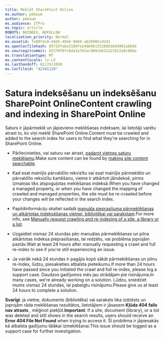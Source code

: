 ```yaml
---
title: Meklēt SharePoint Online
ms.author: pebaum
author: pebaum
ms.audience: ITPro
ms.topic: article
ROBOTS: NOINDEX, NOFOLLOW
localization_priority: Normal
ms.assetid: fe00f4c0-44d5-49d4-9db0-a62698bcd1d1
ms.openlocfilehash: 85f29fabe3189fe248696155208b56d4901ab6de
ms.sourcegitcommit: b5370f0fc8da1e7e5ac960cb622a21612a9c86be
ms.translationtype: MT
ms.contentlocale: lv-LV
ms.lasthandoff: 02/29/2020
ms.locfileid: "42341120"
---
```

# <a name="content-crawling-and-indexing-in-sharepoint-online"></a><span data-ttu-id="d55ec-102">Satura indeksēšanu un indeksēšanu SharePoint Online</span><span class="sxs-lookup"><span data-stu-id="d55ec-102">Content crawling and indexing in SharePoint Online</span></span>

<span data-ttu-id="d55ec-103">Saturs ir jāpārmeklē un jāpievieno meklēšanas indeksam, lai lietotāji varētu atrast to, ko viņi meklē SharePoint Online.</span><span class="sxs-lookup"><span data-stu-id="d55ec-103">Content must be crawled and added to the search index for users to find what they're searching for in SharePoint Online.</span></span>

- <span data-ttu-id="d55ec-104">Pārliecinieties, vai saturu var atrast, [padarot vietnes saturu meklējamu](https://docs.microsoft.com/sharepoint/make-site-content-searchable).</span><span class="sxs-lookup"><span data-stu-id="d55ec-104">Make sure content can be found by [making site content searchable](https://docs.microsoft.com/sharepoint/make-site-content-searchable).</span></span>

- <span data-ttu-id="d55ec-105">Kad esat mainījis pārvaldīto rekvizītu vai esat mainījis pārmeklēto un pārvaldīto rekvizītu kartēšanu, vietne ir atkārtoti jāindeksē, pirms izmaiņas tiks atspoguļotas meklēšanas indeksā.</span><span class="sxs-lookup"><span data-stu-id="d55ec-105">When you have changed a managed property, or when you have changed the mapping of crawled and managed properties, the site must be re-crawled before your changes will be reflected in the search index.</span></span>

- <span data-ttu-id="d55ec-106">Papildinformāciju skatiet sadaļā [manuāla pieprasījuma pārmeklēšanas un atkārtotas indeksēšanas vietnei, bibliotēkai vai sarakstam](https://docs.microsoft.com/sharepoint/crawl-site-content).</span><span class="sxs-lookup"><span data-stu-id="d55ec-106">For more info, see [Manually request crawling and re-indexing of a site, a library or a list](https://docs.microsoft.com/sharepoint/crawl-site-content).</span></span>

- <span data-ttu-id="d55ec-107">Uzgaidiet vismaz 24 stundas pēc manuālas pārmeklēšanas un pilna atkārtotas indeksa pieprasīšanas, lai redzētu, vai problēma joprojām pastāv.</span><span class="sxs-lookup"><span data-stu-id="d55ec-107">Wait at least 24 hours after manually requesting a crawl and full re-index to see if you're still experiencing an issue.</span></span>

- <span data-ttu-id="d55ec-108">Ja vairāk nekā 24 stundas ir pagājis kopš sākāt pārmeklēšanas un pilnu re-Index, lūdzu, piesakieties atbalsta pieteikumu.</span><span class="sxs-lookup"><span data-stu-id="d55ec-108">If more than 24 hours have passed since you initiated the crawl and full re-index, please log a support case.</span></span> <span data-ttu-id="d55ec-109">Daudzos gadījumos mēs jau strādājam pie risinājuma.</span><span class="sxs-lookup"><span data-stu-id="d55ec-109">In many cases, we're already working on a solution.</span></span> <span data-ttu-id="d55ec-110">Lūdzu, sniedziet mums vismaz 24 stundas, lai pabeigtu risinājumu.</span><span class="sxs-lookup"><span data-stu-id="d55ec-110">Please give us at least 24 hours to complete a solution.</span></span>

<span data-ttu-id="d55ec-111">**Svarīgi**: ja vietne, dokuments (bibliotēka) vai saraksts tika izdzēsts un joprojām rāda meklēšanas rezultātos, lietotājiem ir jāsaņem **Kļūda 404 fails nav atrasts** , mēģinot piekļūt.</span><span class="sxs-lookup"><span data-stu-id="d55ec-111">**Important**: If a site, document (library), or a list was deleted and still shows in the search results, users should receive an **Error 404 File Not Found** when trying to access it.</span></span> <span data-ttu-id="d55ec-112">Šī problēma ir jāpiesakās kā atbalsta gadījumu tālākai izmeklēšanai.</span><span class="sxs-lookup"><span data-stu-id="d55ec-112">This issue should be logged as a support case for further investigation.</span></span>




